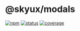 # @skyux/modals

[![npm](https://img.shields.io/npm/v/@skyux/modals.svg)](https://www.npmjs.com/package/@skyux/modals)
[![status](https://travis-ci.org/blackbaud/skyux-modals.svg?branch=master)](https://travis-ci.org/blackbaud/skyux-modals)
[![coverage](https://codecov.io/gh/blackbaud/skyux-modals/branch/master/graphs/badge.svg?branch=master)](https://codecov.io/gh/blackbaud/skyux-modals/branch/master)
